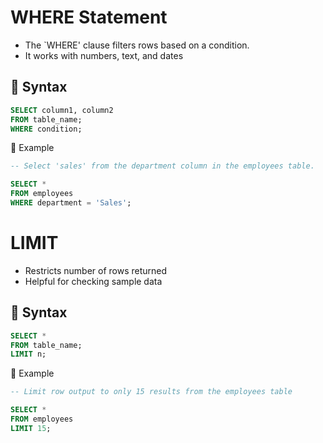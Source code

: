 # WHERE Statement

 - The `WHERE' clause filters rows based on a condition. 
- It works with numbers, text, and dates 

## 🔹 Syntax

```sql
SELECT column1, column2
FROM table_name;
WHERE condition; 
```

 💫 Example

 ```sql
-- Select 'sales' from the department column in the employees table. 

SELECT * 
FROM employees 
WHERE department = 'Sales'; 
```





# LIMIT 

- Restricts number of rows returned 
- Helpful for checking sample data

## 🔹 Syntax

```sql
SELECT *
FROM table_name;
LIMIT n;  
```
💫 Example

 ```sql
-- Limit row output to only 15 results from the employees table 

SELECT * 
FROM employees 
LIMIT 15;
```

